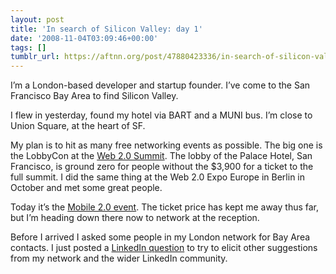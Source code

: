 ```yaml
---
layout: post
title: 'In search of Silicon Valley: day 1'
date: '2008-11-04T03:09:46+00:00'
tags: []
tumblr_url: https://aftnn.org/post/47880423336/in-search-of-silicon-valley-day-1
---
```

<p>I&rsquo;m a London-based developer and startup founder. I&rsquo;ve come to the San Francisco Bay Area to find Silicon Valley.</p>
<p>I flew in yesterday, found my hotel via BART and a MUNI bus. I&rsquo;m close to Union Square, at the heart of SF.</p>
<p>My plan is to hit as many free networking events as possible. The big one is the LobbyCon at the <a href="http://en.oreilly.com/web2008/public/content/home">Web 2.0 Summit</a>. The lobby of the Palace Hotel, San Francisco, is ground zero for people without the $3,900 for a ticket to the full summit. I did the same thing at the Web 2.0 Expo Europe in Berlin in October and met some great people.</p>
<p>Today it&rsquo;s the <a href="http://mobile2event.com/">Mobile 2.0 event</a>. The ticket price has kept me away thus far, but I&rsquo;m heading down there now to network at the reception.</p>
<p>Before I arrived I asked some people in my London network for Bay Area contacts. I just posted a <a href="http://www.linkedin.com/answers/business-travel/travel-tools/BTV_TVT/356879-4314509?browseIdx=0&amp;sik=1225760906135&amp;goback=%2Eamq">LinkedIn question</a> to try to elicit other suggestions from my network and the wider LinkedIn community.</p>

